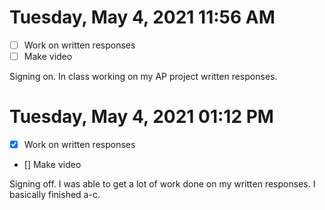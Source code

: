 # Tuesday, May  4, 2021 11:56 AM
- [ ] Work on written responses 
- [ ] Make video 

Signing on. In class working on my AP project written responses. 

# Tuesday, May  4, 2021 01:12 PM
- [x] Work on written responses 
- [] Make video 

Signing off. I was able to get a lot of work done on my written responses. I basically finished a-c. 
